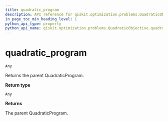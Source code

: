 ```yaml
---
title: quadratic_program
description: API reference for qiskit.optimization.problems.QuadraticObjective.quadratic_program
in_page_toc_min_heading_level: 1
python_api_type: property
python_api_name: qiskit.optimization.problems.QuadraticObjective.quadratic_program
---
```


# quadratic\_program

<span id="qiskit.optimization.problems.QuadraticObjective.quadratic_program" />

`Any`

Returns the parent QuadraticProgram.

**Return type**

`Any`

**Returns**

The parent QuadraticProgram.

